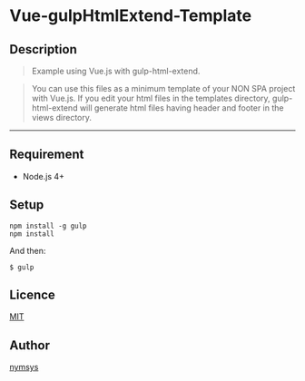 # Vue-gulpHtmlExtend-Template

## Description
> Example using Vue.js with gulp-html-extend.

> You can use this files as a minimum template of your NON SPA project with Vue.js. If you edit your html files in the templates directory, gulp-html-extend will generate html files having header and footer in the views directory.

---

## Requirement
- Node.js 4+

## Setup

    npm install -g gulp
    npm install

And then:

    $ gulp

## Licence

[MIT](https://opensource.org/licenses/MIT)

## Author

[nymsys](https://github.com/nymsys)
